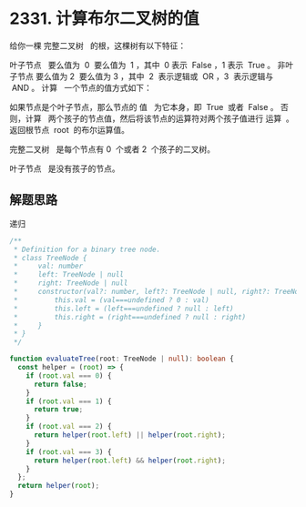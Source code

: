 # 2331. 计算布尔二叉树的值

给你一棵 完整二叉树   的根，这棵树有以下特征：

叶子节点   要么值为  0  要么值为  1 ，其中  0 表示  False ，1 表示  True 。
非叶子节点 要么值为 2  要么值为 3 ，其中  2  表示逻辑或  OR ，3  表示逻辑与  AND 。
计算   一个节点的值方式如下：

如果节点是个叶子节点，那么节点的 值   为它本身，即  True  或者  False 。
否则，计算   两个孩子的节点值，然后将该节点的运算符对两个孩子值进行 运算  。
返回根节点  root  的布尔运算值。

完整二叉树   是每个节点有 0  个或者 2  个孩子的二叉树。

叶子节点   是没有孩子的节点。

## 解题思路

递归


```typescript
/**
 * Definition for a binary tree node.
 * class TreeNode {
 *     val: number
 *     left: TreeNode | null
 *     right: TreeNode | null
 *     constructor(val?: number, left?: TreeNode | null, right?: TreeNode | null) {
 *         this.val = (val===undefined ? 0 : val)
 *         this.left = (left===undefined ? null : left)
 *         this.right = (right===undefined ? null : right)
 *     }
 * }
 */

function evaluateTree(root: TreeNode | null): boolean {
  const helper = (root) => {
    if (root.val === 0) {
      return false;
    }
    if (root.val === 1) {
      return true;
    }
    if (root.val === 2) {
      return helper(root.left) || helper(root.right);
    }
    if (root.val === 3) {
      return helper(root.left) && helper(root.right);
    }
  };
  return helper(root);
}
```
